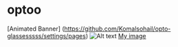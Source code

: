# optoo
[Animated Banner] (https://github.com/Komalsohail/opto-glassesssss/settings/pages)
![Alt text](path/to/your/image.png) 
[My image](.image.png)

